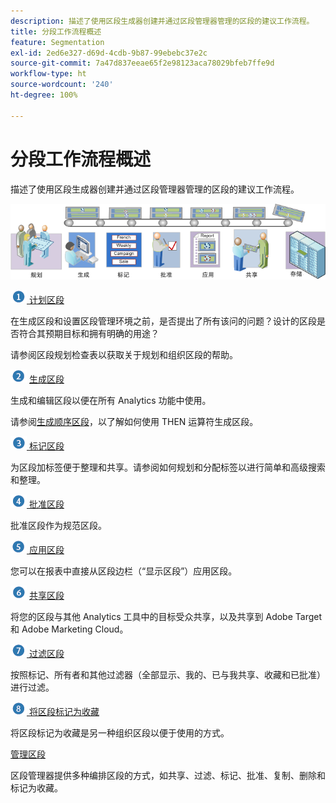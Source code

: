 ```yaml
---
description: 描述了使用区段生成器创建并通过区段管理器管理的区段的建议工作流程。
title: 分段工作流程概述
feature: Segmentation
exl-id: 2ed6e327-d69d-4cdb-9b87-99ebebc37e2c
source-git-commit: 7a47d837eeae65f2e98123aca78029bfeb7ffe9d
workflow-type: ht
source-wordcount: '240'
ht-degree: 100%

---
```


# 分段工作流程概述

描述了使用区段生成器创建并通过区段管理器管理的区段的建议工作流程。

![](assets/seg_workflow.png)


![](assets/step1_icon.png)[ 计划区段](/help/components/segmentation/segmentation-workflow/seg-plan.md)

在生成区段和设置区段管理环境之前，是否提出了所有该问的问题？设计的区段是否符合其预期目标和拥有明确的用途？

请参阅区段规划检查表以获取关于规划和组织区段的帮助。

![](assets/step2_icon.png) [生成区段](/help/components/segmentation/segmentation-workflow/seg-build.md)

生成和编辑区段以便在所有 Analytics 功能中使用。

请参阅[生成顺序区段](/help/components/segmentation/segmentation-workflow/seg-sequential-build.md)，以了解如何使用 THEN 运算符生成区段。

![](assets/step3_icon.png)[ 标记区段](/help/components/segmentation/segmentation-workflow/seg-tag.md)

为区段加标签便于整理和共享。请参阅如何规划和分配标签以进行简单和高级搜索和整理。

![](assets/step4_icon.png)[ 批准区段](/help/components/segmentation/segmentation-workflow/seg-approve.md)

批准区段作为规范区段。

![](assets/step5_icon.png)[ 应用区段](/help/components/segmentation/segmentation-workflow/t-seg-apply.md)

您可以在报表中直接从区段边栏（“显示区段”）应用区段。

![](assets/step6_icon.png) [ 共享区段](/help/components/segmentation/segmentation-workflow/t-seg-share.md)

将您的区段与其他 Analytics 工具中的目标受众共享，以及共享到 Adobe Target 和 Adobe Marketing Cloud。

![](assets/step7_icon.png)[ 过滤区段](/help/components/segmentation/segmentation-workflow/t-seg-filter.md)

按照标记、所有者和其他过滤器（全部显示、我的、已与我共享、收藏和已批准）进行过滤。

![](assets/step8_icon.png)[ 将区段标记为收藏](/help/components/segmentation/segmentation-workflow/t-seg-favorite.md)

将区段标记为收藏是另一种组织区段以便于使用的方式。

[管理区段](/help/components/segmentation/segmentation-workflow/seg-manage.md)

区段管理器提供多种编排区段的方式，如共享、过滤、标记、批准、复制、删除和标记为收藏。

